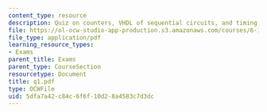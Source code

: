 ```yaml
---
content_type: resource
description: Quiz on counters, VHDL of sequential circuits, and timing and memory.
file: https://ol-ocw-studio-app-production.s3.amazonaws.com/courses/6-111-introductory-digital-systems-laboratory-spring-2006/5dfa7a42c84c6f6f10d28a4583c7d3dc_q1.pdf
file_type: application/pdf
learning_resource_types:
- Exams
parent_title: Exams
parent_type: CourseSection
resourcetype: Document
title: q1.pdf
type: OCWFile
uid: 5dfa7a42-c84c-6f6f-10d2-8a4583c7d3dc
---
```

